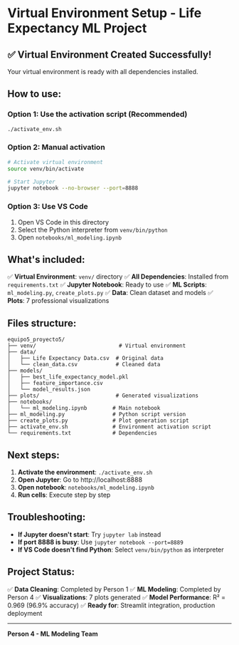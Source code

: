 # Virtual Environment Setup - Life Expectancy ML Project

## ✅ Virtual Environment Created Successfully!

Your virtual environment is ready with all dependencies installed.

## How to use:

### Option 1: Use the activation script (Recommended)
```bash
./activate_env.sh
```

### Option 2: Manual activation
```bash
# Activate virtual environment
source venv/bin/activate

# Start Jupyter
jupyter notebook --no-browser --port=8888
```

### Option 3: Use VS Code
1. Open VS Code in this directory
2. Select the Python interpreter from `venv/bin/python`
3. Open `notebooks/ml_modeling.ipynb`

## What's included:

✅ **Virtual Environment**: `venv/` directory
✅ **All Dependencies**: Installed from `requirements.txt`
✅ **Jupyter Notebook**: Ready to use
✅ **ML Scripts**: `ml_modeling.py`, `create_plots.py`
✅ **Data**: Clean dataset and models
✅ **Plots**: 7 professional visualizations

## Files structure:

```
equipo5_proyecto5/
├── venv/                          # Virtual environment
├── data/
│   ├── Life Expectancy Data.csv  # Original data
│   └── clean_data.csv            # Cleaned data
├── models/
│   ├── best_life_expectancy_model.pkl
│   ├── feature_importance.csv
│   └── model_results.json
├── plots/                        # Generated visualizations
├── notebooks/
│   └── ml_modeling.ipynb        # Main notebook
├── ml_modeling.py               # Python script version
├── create_plots.py              # Plot generation script
├── activate_env.sh              # Environment activation script
└── requirements.txt             # Dependencies
```

## Next steps:

1. **Activate the environment**: `./activate_env.sh`
2. **Open Jupyter**: Go to http://localhost:8888
3. **Open notebook**: `notebooks/ml_modeling.ipynb`
4. **Run cells**: Execute step by step

## Troubleshooting:

- **If Jupyter doesn't start**: Try `jupyter lab` instead
- **If port 8888 is busy**: Use `jupyter notebook --port=8889`
- **If VS Code doesn't find Python**: Select `venv/bin/python` as interpreter

## Project Status:

✅ **Data Cleaning**: Completed by Person 1
✅ **ML Modeling**: Completed by Person 4
✅ **Visualizations**: 7 plots generated
✅ **Model Performance**: R² = 0.969 (96.9% accuracy)
✅ **Ready for**: Streamlit integration, production deployment

---

**Person 4 - ML Modeling Team**
